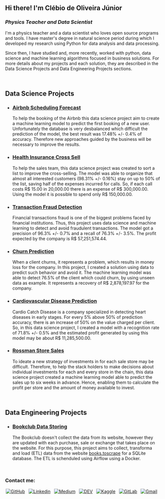 ## Hi there! I'm Clébio de Oliveira Júnior

<h3><i>Physics Teacher and Data Scientist</i></h3>

I'm a physics teacher and a data scientist who loves open source programs and tools. I have master's degree in natural science period during which I developed my research using Python for data analysis and data processing. 

Since then, I have studied and, more recently, worked with python, data science and machine learning algorithms focused in business solutions. For more details about my projects and each solution, they are described in the Data Science Projects and Data Engineering Projects sections.

<br>

## Data Science Projects

* ### [Airbnb Scheduling Forecast](https://github.com/juniorcl/airbnb-scheduling-forecast)

    To help the booking of the Airbnb this data science project aim to create a machine learning model to predict the first booking of a new user. Unfortunately the database is very desbalanced which difficult the prediction of the model, the best result was 17.48% +/- 0.4% of accuracy. Therefore new approaches guided by the business will be necessary to improve the results.

- ### [Health Insurance Cross Sell](https://github.com/juniorcl/health-insurance-cross-sell)

    To help the sales team, this data science project was created to sort a list to improve the cross-selling. The model was able to organize that almost all interested customers (98.31% +/- 0.16%) stay on up to 50% of the list, saving half of the expenses incurred for calls. So, if each call costs R\$ 15.00 in 20,000.00 there is an expense of R\$ 300,000.00. Using the model it is possible to spend only R$ 150,000.00.

- ### [Transaction Fraud Detection](https://github.com/juniorcl/transaction-fraud-detection)

    Financial transactions fraud is one of the biggest problems faced by financial institutions. Thus, this project uses data science and machine learning to detect and avoid fraudulent transactions. The model got a precision of 96.3% +/- 0.7% and a recall of 76.3% +/- 3.5%. The profit expected by the company is R$ 57,251,574.44.

- ### [Churn Prediction](https://github.com/juniorcl/churn-prediction)

    When a client churns, it represents a problem, which results in money loss for the company. In this project, I created a solution using data to predict such behavior and avoid it. The machine learning model was able to detect 76.5% of the client which could churn, by using unseen data as example. It represents a recovery of R$ 2,878,197.97 for the company.

- ### [Cardiovascular Disease Prediction](https://github.com/juniorcl/cardiovascular-disease-prediction)

    Cardio Catch Disease is a company specialized in detecting heart diseases in early stages. For every 5% above 50% of prediction accuracy, there is an increase of 50% on the value charged per client. So, in this data science project, I created a model with a recognition rate of 71.8% +/- 0.5% and the estimated profit generated by using this model may be about R$ 11,285,500.00.

- ### [Rossman Store Sales](https://github.com/juniorcl/rossman-store-sales)

    To ideate a new strategy of investments in for each sale store may be difficult. Therefore, to help the stack holders to make decisions about individual investments for each and every store in the chain, this data science project created a machine learning model able to predict the sales up to six weeks in advance. Hence, enabling them to calculate the profit per store and the amount of money available to invest.

<br>

## Data Engineering Projects

- ### [Bookclub Data Storing](https://github.com/juniorcl/bookclub-data-storing)

    The Bookclub doesn't collect the data from its website, however they are updated with each purchase, sale or exchange that takes place on the website. For this purpose, this project aims to collect, transforma and load (ETL) data from the website [books.toscrape](https://books.toscrape.com/) for a SQLite database. The ETL is schenduled using Airflow using a Docker.

<br>

### Contact me:

<div align="center">

<a href="https://www.github.com/juniorcl"><img src="https://img.shields.io/badge/GitHub-100000?style=flat&logo=github&logoColor=white" alt="GitHub"></a>&nbsp;&nbsp;
<a href="https://www.linkedin.com/in/clebiojunior/"><img src="https://img.shields.io/badge/LinkedIn-0077B5?style=flat&logo=linkedin&logoColor=white" alt="Linkedin"></a>&nbsp;&nbsp;
<a href="https://www.medium.com/@juniorcl"><img src="https://img.shields.io/badge/Medium-12100E?style=flat&logo=medium&logoColor=white" alt="Medium"></a>&nbsp;&nbsp;
<a href="https://www.dev.to/juniorcl/"><img src="https://img.shields.io/badge/DEV-0A0A0A?style=flat&logo=dev.to&logoColor=white" alt="DEV"></a>&nbsp;&nbsp;
<a href="https://www.kaggle.com/juniorcl"><img src="https://img.shields.io/badge/-Kaggle-23BFFF?style=flat&logo=Kaggle&logoColor=white" alt="Kaggle"></a>&nbsp;&nbsp;
<a href="https://www.gitlab.com/juniorcl/"><img src="https://img.shields.io/badge/GitLab-330F63?style=flat&logo=gitlab&logoColor=white" alt="GitLab"></a>&nbsp;&nbsp;
<a href="mailto:clebiomojunior@gmail.com"><img src="https://img.shields.io/badge/Gmail-D14836?style=flat&logo=gmail&logoColor=white&link=mailto:clebiomojunior@gmail.com" alt="Gmail"></a>&nbsp;&nbsp;
<!-- <a href="https://www.twitter.com/clebioojunior"><img src="https://img.shields.io/badge/Twitter-1DA1F2?style=flat&logo=twitter&logoColor=white" alt="Twitter"></a>&nbsp;&nbsp; -->
<!-- <a href="https://www.instagram.com/clebioojunior"><img src="https://img.shields.io/badge/Instagram-E4405F?style=flat&logo=instagram&logoColor=white" alt="Instagram"></a>&nbsp;&nbsp; -->

</div>
